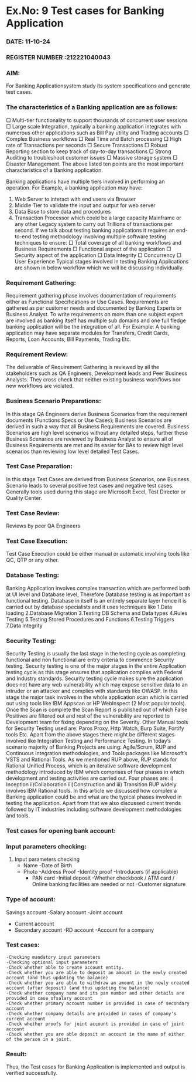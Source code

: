 # Ex.No: 9  Test cases for Banking Application

### DATE: 11-10-24                                                                           
### REGISTER NUMBER :212221040043 
### AIM: 
For Banking Applicationsystem study its system specifications and generate test cases.
### The characteristics of a Banking application are as follows: 
□ Multi-tier functionality to support thousands of concurrent user sessions 
□ Large scale Integration, typically a banking application integrates with 
numerous other applications such as Bill Pay utility and Trading accounts 
□ Complex Business workflows 
□ Real Time and Batch processing 
□ High rate of Transactions per seconds 
□ Secure Transactions 
□ Robust Reporting section to keep track of day-to-day transactions 
□ Strong Auditing to troubleshoot customer issues 
□ Massive storage system 
□ Disaster Management.
The above listed ten points are the most important characteristics of a Banking 
application. 
 
Banking applications have multiple tiers involved in performing an operation. For Example, a 
banking application may have: 
1. Web Server to interact with end users via Browser 
2. Middle Tier to validate the input and output for web server 
3. Data Base to store data and procedures 
4. Transaction Processor which could be a large capacity Mainframe or any other 
Legacy system to carry out Trillions of transactions per second. 
If we talk about testing banking applications it requires an end-to-end testing methodology 
involving multiple software testing techniques to ensure: 
□ Total coverage of all banking workflows and Business Requirements 
□ Functional aspect of the application 
□ Security aspect of the application 
□ Data Integrity 
□ Concurrency 
□ User Experience 
Typical stages involved in testing Banking Applications are shown in below workflow 
which we will be discussing individually.
### Requirement Gathering: 
Requirement gathering phase involves documentation of requirements either as Functional 
Specifications or Use Cases. Requirements are gathered as per customer needs and documented 
by Banking Experts or Business Analyst. To write requirements on more than one subject 
expert are involved as banking itself has multiple sub domains and one full fledge banking 
application will be the integration of all. For Example: A banking application may have 
separate modules for Transfers, Credit Cards, Reports, Loan Accounts, Bill Payments, Trading 
Etc. 
### Requirement Review: 
The deliverable of Requirement Gathering is reviewed by all the stakeholders such as QA 
Engineers, Development leads and Peer Business Analysts. They cross check that neither 
existing business workflows nor new workflows are violated. 
### Business Scenario Preparations: 
In this stage QA Engineers derive Business Scenarios from the requirement documents 
(Functions Specs or Use Cases); Business Scenarios are derived in such a way that all 
Business Requirements are covered. Business Scenarios are high level scenarios without any 
detailed steps, further these Business Scenarios are reviewed by Business Analyst to ensure 
all of Business Requirements are met and its easier for BAs to review high level scenarios 
than reviewing low level detailed Test Cases.
### Test Case Preparation: 
In this stage Test Cases are derived from Business Scenarios, one Business Scenario leads to 
several positive test cases and negative test cases. Generally tools used during this stage are 
Microsoft Excel, Test Director or Quality Center. 
### Test Case Review: 
Reviews by peer QA Engineers 
### Test Case Execution: 
Test Case Execution could be either manual or automatic involving tools like QC, QTP or 
any other.
### Database Testing: 
Banking Application involves complex transaction which are performed both at UI level and 
Database level, Therefore Database testing is as important as functional testing. Database in 
itself is an entirely separate layer hence it is carried out by database specialists and it uses  techniques like 
1.Data loading 
2.Database Migration 
3.Testing DB Schema and Data types 
4.Rules Testing 
5.Testing Stored Procedures and Functions 
6.Testing Triggers 
7.Data Integrity
### Security Testing: 
 Security Testing is usually the last stage in the testing cycle as completing functional and non functional are entry criteria to commence Security testing. Security testing is one of the major stages in the entire Application testing cycle as this stage ensures that application complies with Federal and Industry standards. Security testing cycle makes sure the application does not have any web vulnerability which may expose sensitive data to an intruder or an attacker and complies with standards like OWASP. 
In this stage the major task involves in the whole application scan which is carried out using 
tools like IBM Appscan or HP WebInspect (2 Most popular tools). 
Once the Scan is complete the Scan Report is published out of which False Positives are 
filtered out and rest of the vulnerability are reported to Development team for fixing 
depending on the Severity. 
Other Manual tools for Security Testing used are: Paros Proxy, Http Watch, Burp Suite, 
Fortify tools Etc. 
Apart from the above stages there might be different stages involved like Integration Testing 
and Performance Testing. 
In today’s scenario majority of Banking Projects are using: Agile/Scrum, RUP and 
Continuous Integration methodologies, and Tools packages like Microsoft’s VSTS and 
Rational Tools. As we mentioned RUP above, RUP stands for Rational Unified Process, 
which is an iterative software development methodology introduced by IBM which 
comprises of four phases in which development and testing activities are carried out.
Four phases are: 
i) Inception
ii)Collaboration 
iii)Construction and 
iii) Transition
RUP widely involves IBM Rational tools. 
In this article we discussed how complex a Banking application could be and what are the 
typical phases involved in testing the application. Apart from that we also discussed current 
trends followed by IT industries including software development methodologies and tools. 
### Test cases for opening bank account:
### Input parameters checking: 
 1. Input parameters checking
    - Name
     -Date of Birth
     - Photo
      -Address Proof
       -Identity proof
       -Introducers (if applicable)
       - PAN card
        -Initial deposit
        -Whether checkbook / ATM card / Online banking facilities are needed or not
         -Customer signature
### Type of account: 
Savings account
-Salary account
-Joint account
- Current account
- Secondary account
-RD account
-Account for a company
### Test cases: 
```
-Checking mandatory input parameters
-Checking optional input parameters
-Check whether able to create account entity.
-Check whether you are able to deposit an amount in the newly created account (and thus updating the balance)
-Check whether you are able to withdraw an amount in the newly created account (after deposit) (and thus updating the balance)
-Check whether company name and its pan number and other details are provided in case ofsalary account
-Check whether primary account number is provided in case of secondary account
-Check whether company details are provided in cases of company's current account
-Check whether proofs for joint account is provided in case of joint account
-Check whether you are able deposit an account in the name of either of the person in a joint.
```
### Result:
Thus, the Test cases for Banking Application is implemented and output is verified successfully. 

